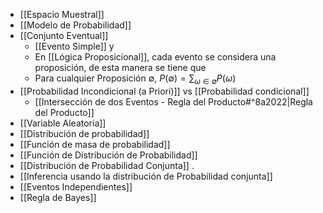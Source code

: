 - [[Espacio Muestral]] 
- [[Modelo de Probabilidad]] 
- [[Conjunto Eventual]]
	- [[Evento Simple]] y 
	- En [[Lógica Proposicional]], cada evento se considera una proposición, de esta manera se tiene que
	- Para cualquier Proposición $\emptyset$, $P(\emptyset) = \sum_{\omega\in\emptyset}P(\omega)$ 
- [[Probabilidad Incondicional (a Priori)]]  vs [[Probabilidad condicional]] 
	- [[Intersección de dos Eventos - Regla del Producto#^8a2022|Regla del Producto]] 
- [[Variable Aleatoria]] 
- [[Distribución de probabilidad]] 
- [[Función de masa de probabilidad]] 
- [[Función de Distribución de Probabilidad]] 
- [[Distribución de Probabilidad Conjunta]]  .
- [[Inferencia usando la distribución de Probabilidad conjunta]] 
- [[Eventos Independientes]] 
- [[Regla de Bayes]] 

